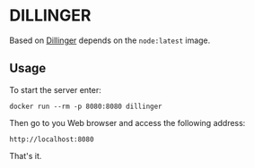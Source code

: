 # DILLINGER
Based on [Dillinger](https://github.com/joemccann/dillinger) depends on the `node:latest` image.
## Usage
To start the server enter:

    docker run --rm -p 8080:8080 dillinger
    
Then go to you Web browser and access the following address:

    http://localhost:8080
    
That's it.
